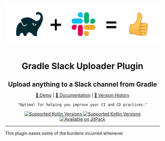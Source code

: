 <div align="center">
<img src="docs/banner.png" />

<br>
<br>

<h1 style="border-bottom: none; margin-bottom: 0; padding-bottom: 0;">Gradle Slack Uploader Plugin</h1>
<h2 style="border-bottom: none; margin-bottom: 0; padding-bottom: 0;">Upload anything to a Slack channel from Gradle</h2>

[📱 Demo](https://fabric.io/myupmc/android/apps/com.upmc.enterprises.myupmc.dev/beta/releases/latest) |
[📖 Documentation](https://upmcenterprises.atlassian.net/wiki/spaces/MyUPMCMobile) |
[📆 Version History](https://github.com/upmc-enterprises/gradle-slack-uploader-plugin/releases)

```text
"Optimal for helping you improve your CI and CD practices."
```

<a href="https://kotlinlang.org/" target="_blank">
    <img alt="Supported Kotlin Versions" src="https://img.shields.io/badge/Kotlin-1.3.21%2B-green.svg?logo=kotlin&style=flat&logoColor=green" />
</a>

<a href="https://gradle.org/" target="_blank">
    <img alt="Supported Kotlin Versions" src="https://img.shields.io/badge/Gradle-4.10%2B-green.svg?logo=java&style=flat&logoColor=green" />
</a>

<a href="https://jitpack.io/#upmc-enterprises/gradle-slack-uploader" target="_blank">
    <img alt="Available on JitPack" src="https://jitpack.io/v/upmc-enterprises/gradle-slack-uploader.svg" />
</a>

<hr />
</div>

This plugin eases some of the burdens incurred whenever 
